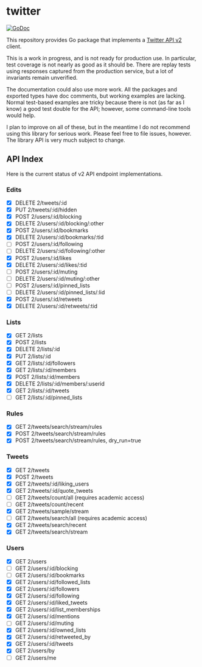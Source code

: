 # twitter

[![GoDoc](https://img.shields.io/static/v1?label=godoc&message=reference&color=blue)](https://pkg.go.dev/github.com/creachadair/twitter)

This repository provides Go package that implements a [Twitter API v2][tv2]
client.

This is a work in progress, and is not ready for production use. In particular,
test coverage is not nearly as good as it should be. There are replay tests
using responses captured from the production service, but a lot of invariants
remain unverified.

The documentation could also use more work. All the packages and exported types
have doc comments, but working examples are lacking.  Normal test-based
examples are tricky because there is not (as far as I know) a good test double
for the API; however, some command-line tools would help.

I plan to improve on all of these, but in the meantime I do not recommend using
this library for serious work. Please feel free to file issues, however.  The
library API is very much subject to change.

[tv2]: https://developer.twitter.com/en/docs/twitter-api

## API Index

Here is the current status of v2 API endpoint implementations.

### Edits

- [x] DELETE 2/tweets/:id
- [x] PUT 2/tweets/:id/hidden
- [x] POST 2/users/:id/blocking
- [x] DELETE 2/users/:id/blocking/:other
- [x] POST 2/users/:id/bookmarks
- [x] DELETE 2/users/:id/bookmarks/:tid
- [ ] POST 2/users/:id/following
- [ ] DELETE 2/users/:id/following/:other
- [x] POST 2/users/:id/likes
- [x] DELETE 2/users/:id/likes/:tid
- [ ] POST 2/users/:id/muting
- [ ] DELETE 2/users/:id/muting/:other
- [ ] POST 2/users/:id/pinned_lists
- [ ] DELETE 2/users/:id/pinned_lists/:lid
- [x] POST 2/users/:id/retweets
- [x] DELETE 2/users/:id/retweets/:tid

### Lists

- [x] GET 2/lists
- [x] POST 2/lists
- [x] DELETE 2/lists/:id
- [x] PUT 2/lists/:id
- [x] GET 2/lists/:id/followers
- [x] GET 2/lists/:id/members
- [x] POST 2/lists/:id/members
- [x] DELETE 2/lists/:id/members/:userid
- [x] GET 2/lists/:id/tweets
- [ ] GET 2/lists/:id/pinned_lists

### Rules

- [x] GET 2/tweets/search/stream/rules
- [x] POST 2/tweets/search/stream/rules
- [x] POST 2/tweets/search/stream/rules, dry_run=true

### Tweets

- [x] GET 2/tweets
- [x] POST 2/tweets
- [x] GET 2/tweets/:id/liking_users
- [x] GET 2/tweets/:id/quote_tweets
- [ ] GET 2/tweets/count/all (requires academic access)
- [ ] GET 2/tweets/count/recent
- [x] GET 2/tweets/sample/stream
- [ ] GET 2/tweets/search/all (requires academic access)
- [x] GET 2/tweets/search/recent
- [x] GET 2/tweets/search/stream

### Users

- [x] GET 2/users
- [ ] GET 2/users/:id/blocking
- [ ] GET 2/users/:id/bookmarks
- [x] GET 2/users/:id/followed_lists
- [x] GET 2/users/:id/followers
- [x] GET 2/users/:id/following
- [x] GET 2/users/:id/liked_tweets
- [x] GET 2/users/:id/list_memberships
- [x] GET 2/users/:id/mentions
- [ ] GET 2/users/:id/muting
- [x] GET 2/users/:id/owned_lists
- [x] GET 2/users/:id/retweeted_by
- [x] GET 2/users/:id/tweets
- [x] GET 2/users/by
- [ ] GET 2/users/me
